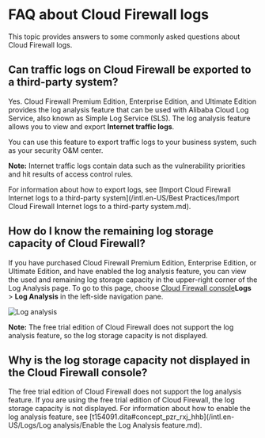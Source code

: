 # FAQ about Cloud Firewall logs

This topic provides answers to some commonly asked questions about Cloud Firewall logs.

## Can traffic logs on Cloud Firewall be exported to a third-party system?

Yes. Cloud Firewall Premium Edition, Enterprise Edition, and Ultimate Edition provides the log analysis feature that can be used with Alibaba Cloud Log Service, also known as Simple Log Service \(SLS\). The log analysis feature allows you to view and export **Internet traffic logs**.

You can use this feature to export traffic logs to your business system, such as your security O&M center.

**Note:** Internet traffic logs contain data such as the vulnerability priorities and hit results of access control rules.

For information about how to export logs, see [Import Cloud Firewall Internet logs to a third-party system](/intl.en-US/Best Practices/Import Cloud Firewall Internet logs to a third-party system.md).

## How do I know the remaining log storage capacity of Cloud Firewall?

If you have purchased Cloud Firewall Premium Edition, Enterprise Edition, or Ultimate Edition, and have enabled the log analysis feature, you can view the used and remaining log storage capacity in the upper-right corner of the Log Analysis page. To go to this page, choose [Cloud Firewall console](https://yundun.console.aliyun.com/?p=cfwnext)**Logs** \> **Log Analysis** in the left-side navigation pane.

![Log analysis](https://static-aliyun-doc.oss-accelerate.aliyuncs.com/assets/img/en-US/7034631061/p143225.png)

**Note:** The free trial edition of Cloud Firewall does not support the log analysis feature, so the log storage capacity is not displayed.

## Why is the log storage capacity not displayed in the Cloud Firewall console?

The free trial edition of Cloud Firewall does not support the log analysis feature. If you are using the free trial edition of Cloud Firewall, the log storage capacity is not displayed. For information about how to enable the log analysis feature, see [t154091.dita\#concept\_pzr\_rxj\_hhb](/intl.en-US/Logs/Log analysis/Enable the Log Analysis feature.md).

